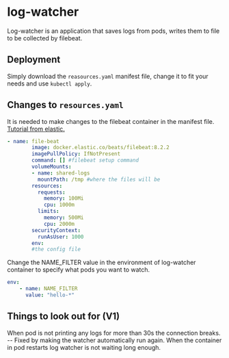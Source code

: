 # log-watcher

Log-watcher is an application that saves logs from pods, writes them to file to be collected by filebeat.


## Deployment

Simply download the `reasources.yaml` manifest file, change it to fit your needs and use `kubectl apply`.

## Changes to `resources.yaml`

It is needed to make changes to the filebeat container in the manifest file. [Tutorial from elastic.](https://www.elastic.co/guide/en/beats/filebeat/current/running-on-docker.html)
```yaml
- name: file-beat
        image: docker.elastic.co/beats/filebeat:8.2.2
        imagePullPolicy: IfNotPresent
        command: [] #filebeat setup command
        volumeMounts:
        - name: shared-logs
          mountPath: /tmp #where the files will be
        resources:
          requests:
            memory: 100Mi
            cpu: 1000m
          limits:
            memory: 500Mi
            cpu: 2000m
        securityContext:
          runAsUser: 1000
        env:
        #the config file

```
Change the NAME_FILTER value in the environment of log-watcher container to specify what pods you want to watch.

```yaml
env:
    - name: NAME_FILTER
      value: "hello-*"
```

## Things to look out for (V1)

When pod is not printing any logs for more than 30s the connection breaks. -- Fixed by making the watcher automatically run again.
When the container in pod restarts log watcher is not waiting long enough. 
